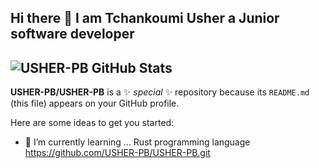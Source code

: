 ## Hi there 👋 I am Tchankoumi Usher a Junior software developer 

###
![USHER-PB GitHub Stats](https://github-readme-stats.vercel.app/api?username=USHER-PB&show_icons=true&theme=dark)
---
**USHER-PB/USHER-PB** is a ✨ _special_ ✨ repository because its `README.md` (this file) appears on your GitHub profile.

Here are some ideas to get you started:

- 🌱 I’m currently learning ...
  Rust programming language
https://github.com/USHER-PB/USHER-PB.git




